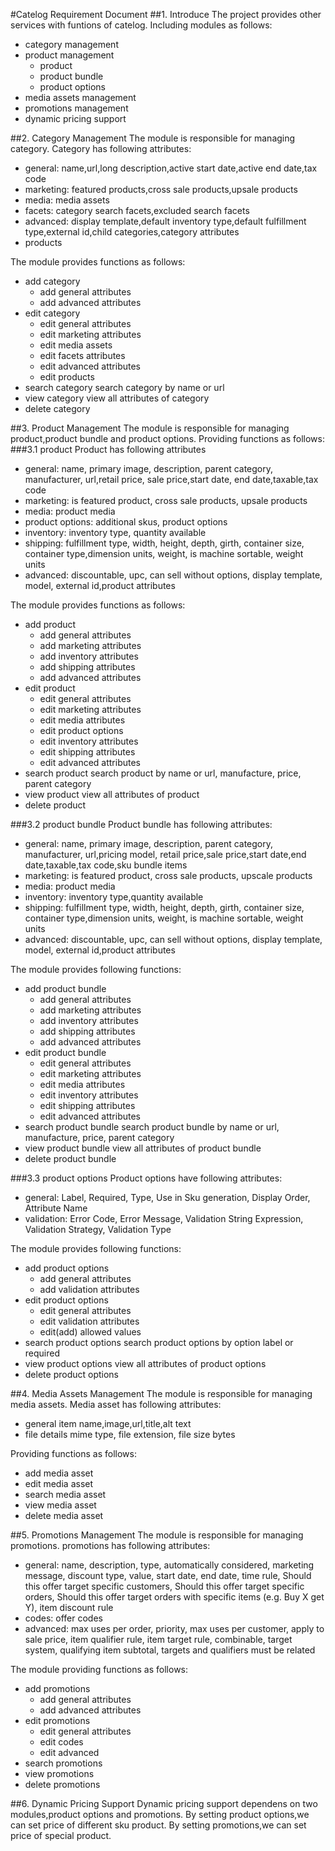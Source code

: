 #Catelog Requirement Document
##1. Introduce
The project provides other services with funtions of catelog.
Including modules as follows:
* category management
* product management
  * product
  * product bundle
  * product options
* media assets management
* promotions management
* dynamic pricing support

##2. Category Management
The module is responsible for managing category.
Category has following attributes:
* general:
  name,url,long description,active start date,active end date,tax code
* marketing:
  featured products,cross sale products,upsale products
* media:
  media assets
* facets:
  category search facets,excluded search facets
* advanced:
  display template,default inventory type,default fulfillment type,external id,child categories,category attributes
* products

The module provides functions as follows:
* add category
  * add general attributes
  * add advanced attributes
* edit category
  * edit general attributes
  * edit marketing attributes
  * edit media assets
  * edit facets attributes
  * edit advanced attributes
  * edit products
* search category
 search category by name or url
* view category
 view all attributes of category
* delete category

##3. Product Management
The module is responsible for managing product,product bundle and product options.
Providing functions as follows:
###3.1 product
Product has following attributes
* general:
  name, primary image, description, parent category, manufacturer, url,retail price, sale price,start date, end date,taxable,tax code
* marketing:
  is featured product, cross sale products, upsale products
* media:
  product media
* product options:
  additional skus, product options
* inventory:
  inventory type, quantity available
* shipping:
  fulfillment type, width, height, depth, girth, container size, container type,dimension units, weight, is machine sortable, weight units
* advanced:
  discountable, upc, can sell without options, display template, model, external id,product attributes

The module provides functions as follows:
* add product
  * add general attributes
  * add marketing attributes
  * add inventory attributes
  * add shipping attributes
  * add advanced attributes
* edit product
  * edit general attributes
  * edit marketing attributes
  * edit media attributes
  * edit product options
  * edit inventory attributes
  * edit shipping attributes
  * edit advanced attributes
* search product
  search product by name or url, manufacture, price, parent category
* view product
  view all attributes of product
* delete product

###3.2 product bundle
Product bundle has following attributes:
* general:
  name, primary image, description, parent category, manufacturer, url,pricing model, retail price,sale price,start date,end date,taxable,tax code,sku bundle items
* marketing:
  is featured product, cross sale products, upscale products
* media:
  product media
* inventory:
  inventory type,quantity available
* shipping:
  fulfillment type, width, height, depth, girth, container size, container type,dimension units, weight, is machine sortable, weight units
* advanced:
  discountable, upc, can sell without options, display template, model, external id,product attributes

The module provides following functions:
* add product bundle
  * add general attributes
  * add marketing attributes
  * add inventory attributes
  * add shipping attributes
  * add advanced attributes
* edit product bundle
  * edit general attributes
  * edit marketing attributes
  * edit media attributes
  * edit inventory attributes
  * edit shipping attributes
  * edit advanced attributes
* search product bundle
  search product bundle by name or url, manufacture, price, parent category
* view product bundle
  view all attributes of product bundle
* delete product bundle

###3.3 product options
Product options have following attributes:
* general:
  Label, Required, Type, Use in Sku generation, Display Order, Attribute Name
* validation:
  Error Code, Error Message, Validation String Expression, Validation Strategy, Validation Type

The module provides following functions:
* add product options
  * add general attributes
  * add validation attributes
* edit product options
  * edit general attributes
  * edit validation attributes
  * edit(add) allowed values
* search product options
  search product options by option label or required
* view product options
  view all attributes of product options
* delete product options

##4. Media Assets Management
The module is responsible for managing media assets.
Media asset has following attributes:
* general
  item name,image,url,title,alt text
* file details
  mime type, file extension, file size bytes

Providing functions as follows:
* add media asset
* edit media asset
* search media asset
* view media asset
* delete media asset

##5. Promotions Management
The module is responsible for managing promotions.
promotions has following attributes:
* general:
  name, description, type, automatically considered, marketing message, discount type, value, start date, end date, time rule, Should this offer target specific customers, Should this offer target specific orders, Should this offer target orders with specific items (e.g. Buy X get Y), item discount rule
* codes:
  offer codes
* advanced:
  max uses per order, priority, max uses per customer, apply to sale price, item qualifier rule, item target rule, combinable, target system, qualifying item subtotal, targets and qualifiers must be related

The module providing functions as follows:
* add promotions
  * add general attributes
  * add advanced attributes
* edit promotions
  * edit general attributes
  * edit codes
  * edit advanced
* search promotions
* view promotions
* delete promotions

##6. Dynamic Pricing Support
Dynamic pricing support dependens on two modules,product options and promotions.
By setting product options,we can set price of different sku product.
By setting promotions,we can set price of special product.
